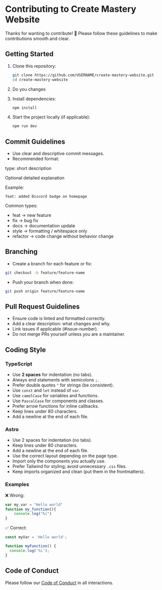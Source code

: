 # Contributing to Create Mastery Website

Thanks for wanting to contribute! 🙌
Please follow these guidelines to make contributions smooth and clear.

## Getting Started

1. Clone this repository:

    ```bash
    git clone https://github.com/USERNAME/create-mastery-website.git
    cd create-mastery-website
    ```

2. Do you changes

3. Install dependencies:

    ```bash
    npm install
    ```

4. Start the project locally (if applicable):

    ```bash
    npm run dev
    ```

## Commit Guidelines

- Use clear and descriptive commit messages.
- Recommended format:

type: short description

Optional detailed explanation

Example:

```plaintext
feat: added Discord badge on homepage
```

Common types:

- feat → new feature
- fix → bug fix
- docs → documentation update
- style → formatting / whitespace only
- refactor → code change without behavior change

## Branching

- Create a branch for each feature or fix:

```bash
git checkout -b feature/feature-name
```

- Push your branch when done:

```bash
git push origin feature/feature-name
```

## Pull Request Guidelines

- Ensure code is linted and formatted correctly.
- Add a clear description: what changes and why.
- Link issues if applicable (#issue-number).
- Do not merge PRs yourself unless you are a maintainer.

## Coding Style

### TypeScript

- Use **2 spaces** for indentation (no tabs).   <!-- o 4 se ci tieni -->
- Always end statements with semicolons `;`.
- Prefer double quotes `"` for strings (be consistent).
- Use `const` and `let` instead of `var`.
- Use `camelCase` for variables and functions.
- Use `PascalCase` for components and classes.
- Prefer arrow functions for inline callbacks.
- Keep lines under 80 characters.
- Add a newline at the end of each file.

### Astro

- Use 2 spaces for indentation (no tabs).
- Keep lines under 80 characters.
- Add a newline at the end of each file.
- Use the correct layout depending on the page type.
- Import only the components you actually use.
- Prefer Tailwind for styling; avoid unnecessary `.css` files.
- Keep imports organized and clean (put them in the frontmatters).

### Examples

❌ Wrong:

```ts
var my_var = "Hello world"
function my_function(){
    console.log("hi")
}
```

✅ Correct:

```ts
const myVar = 'Hello world';

function myFunction() {
  console.log('hi');
}
```

## Code of Conduct

Please follow our [Code of Conduct](CODE_OF_CONDUCT.md) in all interactions.
